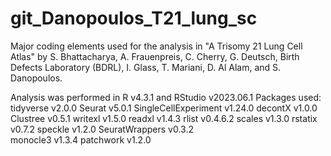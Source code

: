 # git_Danopoulos_T21_lung_sc
 Major coding elements used for the analysis in "A Trisomy 21 Lung Cell Atlas" by S. Bhattacharya, A. Frauenpreis, C. Cherry, G. Deutsch, Birth Defects Laboratory (BDRL), I. Glass, T. Mariani, D. Al Alam, and S. Danopoulos. 

 Analysis was performed in R v4.3.1 and RStudio v2023.06.1
 Packages used:
 tidyverse v2.0.0
 Seurat v5.0.1
 SingleCellExperiment v1.24.0
 decontX v1.0.0
 Clustree v0.5.1
 writexl v1.5.0
 readxl v1.4.3
 rlist v0.4.6.2
 scales v1.3.0
 rstatix v0.7.2
 speckle v1.2.0
 SeuratWrappers v0.3.2                                
 monocle3 v1.3.4
 patchwork v1.2.0
